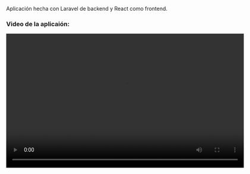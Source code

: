 Aplicación hecha con Laravel de backend y React como frontend.

### Video de la aplicaión:
<video width="640" height="360" controls>
  <source src="./docs/VideoProyectoBeats.webm" type="video/webm">
  Tu navegador no soporta este formato de video.
</video>
